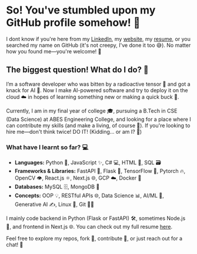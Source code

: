 # So! You've stumbled upon my GitHub profile somehow! 👀

I dont know if you're here from my [LinkedIn](https://www.linkedin.com/in/tejjusbhat), my [website](https://www.tejjusbhat.com), my [resume](https://drive.google.com/file/d/1jFPUKQqGeqHnNjqmmhZu1CcPKUAkYIem/view), or you searched my name on GitHub (it's not creepy, I've done it too 😅). No matter how you found me—you're welcome! 🎉

## The biggest question! What do I do? 🤔

I’m a software developer who was bitten by a radioactive tensor 🧬 and got a knack for AI 🤖. Now I make AI-powered software and try to deploy it on the cloud ☁️ in hopes of learning something new or making a quick buck 💸.

Currently, I am in my final year of college 🎓, pursuing a B.Tech in CSE (Data Science) at ABES Engineering College, and looking for a place where I can contribute my skills (and make a living, of course 💼). If you're looking to hire me—don't think twice! DO IT! (Kidding... or am I? 🤭)

### What have I learnt so far? 💻

- **Languages:** Python 🐍, JavaScript ✨, C# 💻, HTML 📝, SQL 🗃️  
- **Frameworks & Libraries:** FastAPI 🚀, Flask 🧪, TensorFlow 🔢, Pytorch 🔥, OpenCV 👁️, React.js ⚛️, Next.js 🌐, GCP ☁️, Docker 🐳  
- **Databases:** MySQL 🗄️, MongoDB 🍃  
- **Concepts:** OOP 💡, RESTful APIs 🌐, Data Science 📊, AI/ML 🤖, Generative AI ✍️, Linux 🐧, Git 🧑‍💻  

I mainly code backend in Python (Flask or FastAPI) 🛠️, sometimes Node.js 🌿, and frontend in Next.js 🌐. You can check out my full resume [here](https://drive.google.com/file/d/1jFPUKQqGeqHnNjqmmhZu1CcPKUAkYIem/view).

Feel free to explore my repos, fork 🍴, contribute 👥, or just reach out for a chat! 💬
